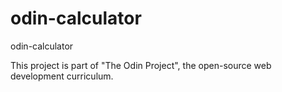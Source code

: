 # odin-calculator
odin-calculator

This project is part of "The Odin Project", the open-source web development
curriculum.